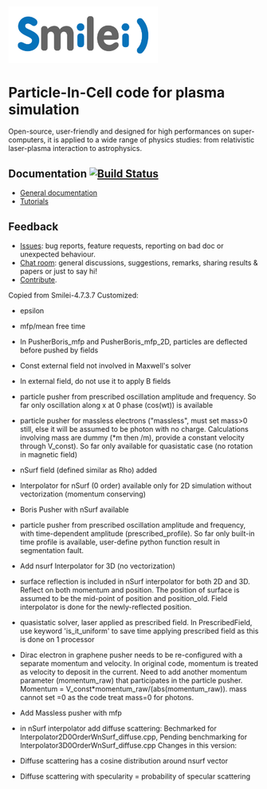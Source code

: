<img src="doc/Sphinx/_static/smileiLogo.svg" width=300 />

# Particle-In-Cell code for plasma simulation

Open-source, user-friendly and designed for high performances on super-computers, it is applied to a wide range of physics studies: from relativistic laser-plasma interaction to astrophysics.

## Documentation [![Build Status](https://travis-ci.com/SmileiPIC/Smilei.svg?branch=master)](https://travis-ci.com/SmileiPIC/Smilei)

* [General documentation](https://smileipic.github.io/Smilei) 
* [Tutorials](https://smileipic.github.io/tutorials)

## Feedback

* [Issues](https://github.com/SmileiPIC/Smilei/issues): bug reports, feature requests, reporting on bad doc or unexpected behaviour.
* [Chat room](https://app.element.io/#/room/!LQrdVpOJEohPSWMlmf:matrix.org): general discussions, suggestions, remarks, sharing results & papers or just to say hi!
* [Contribute](https://smileipic.github.io/Smilei/contribute.html).

Copied from Smilei-4.7.3.7
Customized:
- epsilon
- mfp/mean free time
- In PusherBoris_mfp and PusherBoris_mfp_2D, particles are deflected before pushed by fields
- Const external field not involved in Maxwell's solver
- In external field, do not use it to apply B fields
- particle pusher from prescribed oscillation amplitude and frequency. So far only oscillation along x at 0 phase (cos(wt)) is available

- particle pusher for massless electrons ("massless", must set mass>0 still, else it will be assumed to be photon with no charge. Calculations involving mass are dummy (*m then /m), provide a constant velocity through V_const). So far only available for quasistatic case (no rotation in magnetic field)
- nSurf field (defined similar as Rho) added
- Interpolator for nSurf (0 order) available only for 2D simulation without vectorization (momentum conserving)
- Boris Pusher with nSurf available
- particle pusher from prescribed oscillation amplitude and frequency, with time-dependent amplitude (prescribed_profile). So far only built-in time profile is available, user-define python function result in segmentation fault.
- Add nsurf Interpolator for 3D (no vectorization)
- surface reflection is included in nSurf interpolator for both 2D and 3D. Reflect on both momentum and position. The position of surface is assumed to be the mid-point of position and position_old. Field interpolator is done for the newly-reflected position.

- quasistatic solver, laser applied as prescribed field. In PrescribedField, use keyword 'is_it_uniform' to save time applying prescribed field as this is done on 1 processor
- Dirac electron in graphene pusher needs to be re-configured with a separate momentum and velocity. In original code, momentum is treated as velocity to deposit in the current. Need to add another momentum parameter (momentum_raw) that participates in the particle pusher. Momentum = V_const*momentum_raw/(abs(momentum_raw)). mass cannot set =0 as the code treat mass=0 for photons. 
- Add Massless pusher with mfp

- in nSurf interpolator add diffuse scattering: Bechmarked for Interpolator2D0OrderWnSurf_diffuse.cpp, Pending benchmarking for Interpolator3D0OrderWnSurf_diffuse.cpp
Changes in this version:
- Diffuse scattering has a cosine distribution around nsurf vector
- Diffuse scattering with specularity = probability of specular scattering

